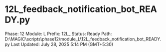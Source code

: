 # 12L_feedback_notification_bot_READY.py

Phase: 12
Module: L
Prefix: 12L_
Status: Ready
Path: D:\MAGIC\scripts\phase12\module_L\12L_feedback_notification_bot_READY.py
Last Updated: July 28, 2025 5:14 PM (GMT+5:30)

